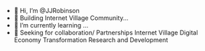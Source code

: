 - 👋 Hi, I’m @JJRobinson
- 👀 Building Internet Village Community...
- 🌱 I’m currently learning ...
- 💞️ Seeking for collaboration/ Partnerships
Internet Village Digital Economy Transformation Research and Development

